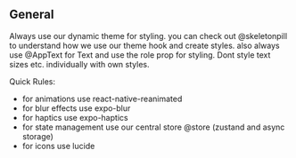## General

Always use our dynamic theme for styling. you can check out @skeletonpill to understand how we use our theme hook and create styles. also always use @AppText for Text and use the role prop for styling. Dont style text sizes etc. individually with own styles.

Quick Rules:

- for animations use react-native-reanimated
- for blur effects use expo-blur
- for haptics use expo-haptics
- for state management use our central store @store (zustand and async storage)
- for icons use lucide
